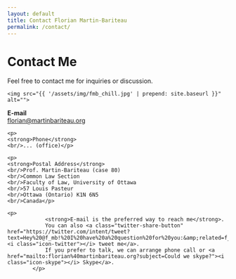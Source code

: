 ```yaml
---
layout: default
title: Contact Florian Martin-Bariteau
permalink: /contact/
---
```


<div id="contact">
  <h1 class="pageTitle">Contact Me</h1>
  
  <p class="intro">Feel free to contact me for inquiries or discussion.</p>
  
  <div class="colx2">
    
    <img src="{{ '/assets/img/fmb_chill.jpg' | prepend: site.baseurl }}" alt=""> 
  
  </div>
  
  <div class="colx2">
  
  <p><strong>E-mail</strong> <br/><a href="mailto:florian%40martinbariteau.org">florian<!--SPAM-->@<!--SPAM-->martinbariteau.org</a></p>
			
	<p>
  	<strong>Phone</strong>
  	<br/>... (office)</p>
			
  	<p>
  	<strong>Postal Address</strong>
  	<br/>Prof. Martin-Bariteau (case 80)
  	<br/>Common Law Section
  	<br/>Faculty of Law, University of Ottawa
  	<br/>57 Louis Pasteur
	<br/>Ottawa (Ontario) K1N 6N5
	<br/>Canada</p>
	
	<p>
				<strong>E-mail is the preferred way to reach me</strong>.
				You can also <a class="twitter-share-button" href="https://twitter.com/intent/tweet?text=Hey%20@f_mb!%20I%20have%20a%20question%20for%20you:&amp;related=f_mb"><i class="icon-twitter"></i> tweet me</a>.
				If you prefer to talk, we can arrange phone call or <a href="mailto:florian%40martinbariteau.org?subject=Could we skype?"><i class="icon-skype"></i> Skype</a>.
			</p>
  
  </div>

  
</div>
